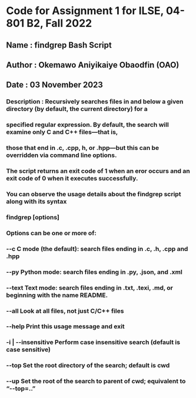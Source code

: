 # Code for Assignment 1 for ILSE, 04-801 B2, Fall 2022


## Name : findgrep Bash Script
## Author : Okemawo Aniyikaiye Obaodfin (OAO)
## Date : 03 November 2023
### Description : Recursively searches files in and below a given directory (by default, the current directory) for a
###               specified regular expression. By default, the search will examine only C and C++ files—that is,
###               those that end in .c, .cpp, h, or .hpp—but this can be overridden via command line options.
              

### The script returns an exit code of 1 when an eror occurs and an exit code of 0 when it executes successfully.
### You can observe the usage details about the findgrep script along with its syntax

### findgrep [options] <egrep-pattern>

###     Options can be one or more of:
###       --c                   C mode (the default): search files ending in .c, .h, .cpp and .hpp
###       --py                  Python mode: search files ending in .py, .json, and .xml
###       --text                Text mode: search files ending in .txt, .texi, .md, or beginning with the name README.
###       --all                 Look at all files, not just C/C++ files
###       --help                Print this usage message and exit
###       -i | --insensitive    Perform case insensitive search (default is case sensitive)
###       --top <rootdir>       Set the root directory of the search; default is cwd
###       --up                  Set the root of the search to parent of cwd; equivalent to “--top=..”
